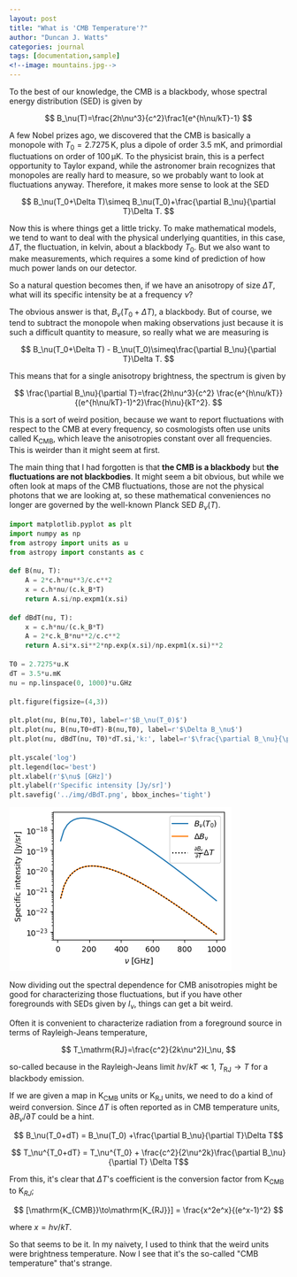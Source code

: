 ```yaml
---
layout: post
title: "What is 'CMB Temperature'?"
author: "Duncan J. Watts"
categories: journal
tags: [documentation,sample]
<!--image: mountains.jpg-->
---
```


To the best of our knowledge, the CMB is a blackbody, whose spectral energy distribution (SED) is given by

$$ B_\nu(T)=\frac{2h\nu^3}{c^2}\frac1{e^{h\nu/kT}-1} $$

A few Nobel prizes ago, we discovered that the CMB is basically a monopole with $T_0=2.7275\,\mathrm K$, plus a dipole of order 3.5 mK, and primordial fluctuations on order of $100\,\mathrm{\mu K}$. To the physicist brain, this is a perfect opportunity to Taylor expand, while the astronomer brain recognizes that monopoles are really hard to measure, so we probably want to look at fluctuations anyway. Therefore, it makes more sense to look at the SED 

$$ B_\nu(T_0+\Delta T)\simeq B_\nu(T_0)+\frac{\partial B_\nu}{\partial T}\Delta T. $$

Now this is where things get a little tricky. To make mathematical models, we tend to want to deal with the physical underlying quantities, in this case, $\Delta T$, the fluctuation, in kelvin, about a blackbody $T_0$. But we also want to make measurements, which requires a some kind of prediction of how much power lands on our detector.

So a natural question becomes then, if we have an anisotropy of size $\Delta T$, what will its specific intensity be at a frequency $\nu$?

The obvious answer is that, $B_\nu(T_0+\Delta T)$, a blackbody. But of course, we tend to subtract the monopole when making observations just because it is such a difficult quantity to measure, so really what we are measuring is

$$ B_\nu(T_0+\Delta T) - B_\nu(T_0)\simeq\frac{\partial B_\nu}{\partial T}\Delta T. $$

This means that for a single anisotropy brightness, the spectrum is given by

$$
\frac{\partial B_\nu}{\partial T}=\frac{2h\nu^3}{c^2}
\frac{e^{h\nu/kT}}{(e^{h\nu/kT}-1)^2}\frac{h\nu}{kT^2}.
$$

This is a sort of weird position, because we want to report fluctuations with respect to the CMB at every frequency, so cosmologists often use units called $\mathrm{K_{CMB}}$, which leave the anisotropies constant over all frequencies. This is weirder than it might seem at first.

The main thing that I had forgotten is that **the CMB is a blackbody** but **the fluctuations are not blackbodies**. It might seem a bit obvious, but while we often look at maps of the CMB fluctuations, those are not the physical photons that we are looking at, so these mathematical conveniences no longer are governed by the well-known Planck SED $B_\nu(T)$.

```python
import matplotlib.pyplot as plt
import numpy as np
from astropy import units as u
from astropy import constants as c

def B(nu, T):
    A = 2*c.h*nu**3/c.c**2
    x = c.h*nu/(c.k_B*T)
    return A.si/np.expm1(x.si)

def dBdT(nu, T):
    x = c.h*nu/(c.k_B*T)
    A = 2*c.k_B*nu**2/c.c**2
    return A.si*x.si**2*np.exp(x.si)/np.expm1(x.si)**2

T0 = 2.7275*u.K
dT = 3.5*u.mK
nu = np.linspace(0, 1000)*u.GHz

plt.figure(figsize=(4,3))

plt.plot(nu, B(nu,T0), label=r'$B_\nu(T_0)$')
plt.plot(nu, B(nu,T0+dT)-B(nu,T0), label=r'$\Delta B_\nu$')
plt.plot(nu, dBdT(nu, T0)*dT.si,'k:', label=r'$\frac{\partial B_\nu}{\partial T}\Delta T$')

plt.yscale('log')
plt.legend(loc='best')
plt.xlabel(r'$\nu$ [GHz]')
plt.ylabel(r'Specific intensity [Jy/sr]')
plt.savefig('../img/dBdT.png', bbox_inches='tight')
```

![Derivative of a blackbody](https://raw.githubusercontent.com/dncnwtts/blg/gh-pages/docs/assets/img/dBdT.png "Python plot")


Now dividing out the spectral dependence for CMB anisotropies might be good for characterizing those fluctuations, but if you have other foregrounds with SEDs given by $I_\nu$, things can get a bit weird.

Often it is convenient to characterize radiation from a foreground source in terms of Rayleigh-Jeans temperature,

$$ T_\mathrm{RJ}=\frac{c^2}{2k\nu^2}I_\nu, $$

so-called because in the Rayleigh-Jeans limit $h\nu/kT\ll1$,  $T_\mathrm{RJ}\to T$ for a blackbody emission.

If we are given a map in $\mathrm{K_{CMB}}$ units or $\mathrm K_\mathrm{RJ}$ units, we need to do a kind of weird conversion. Since $\Delta T$ is often reported as in CMB temperature units, $\partial B_\nu/\partial T$ could be a hint.

$$ B_\nu(T_0+dT) = B_\nu(T_0) +\frac{\partial B_\nu}{\partial T}\Delta T$$

$$ T_\nu^{T_0+dT} = T_\nu^{T_0} + \frac{c^2}{2\nu^2k}\frac{\partial B_\nu}{\partial T} \Delta T$$

From this, it's clear that $\Delta T$'s coefficient is the conversion factor from $\mathrm{K_{CMB}}$ to $\mathrm K_{RJ}$;

$$ [\mathrm{K_{CMB}}\to\mathrm{K_{RJ}}] = \frac{x^2e^x}{(e^x-1)^2} $$

where $x=h\nu/kT$.

So that seems to be it. In my naivety, I used to think that the weird units were brightness temperature. Now I see that it's the so-called "CMB temperature" that's strange.

